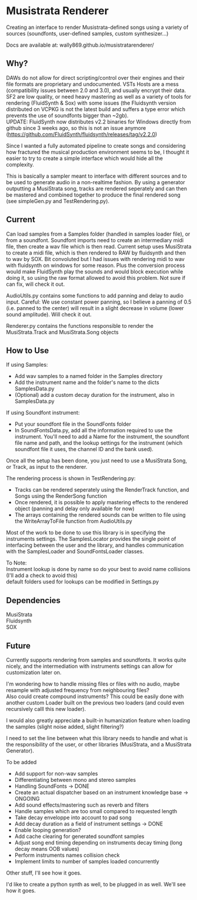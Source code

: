 # Musistrata Renderer  

Creating an interface to render Musistrata-defined songs using a variety of sources (soundfonts, user-defined samples, custom synthesizer...)   

Docs are available at: wally869.github.io/musistratarenderer/   



## Why?  

DAWs do not allow for direct scripting/control over their engines and their file formats are proprietary and undocumented. VSTs Hosts are a mess (compatibility issues between 2.0 and 3.0), and usually encrypt their data. SF2 are low quality, or need heavy mastering as well as a variety of tools for rendering (FluidSynth & Sox) with some issues (the Fluidsynth version distributed on VCPKG is not the latest build and suffers a type error which prevents the use of soundfonts bigger than ~2gb).  
UPDATE: FluidSynth now distributes v2.2 binaries for Windows directly from github since 3 weeks ago, so this is not an issue anymore (https://github.com/FluidSynth/fluidsynth/releases/tag/v2.2.0)   


Since I wanted a fully automated pipeline to create songs and considering how fractured the musical production environment seems to be, I thought it easier to try to create a simple interface which would hide all the complexity.  

This is basically a sampler meant to interface with different sources and to be used to generate audio in a non-realtime fashion. By using a generator outputting a MusiStrata song, tracks are rendered seperately and can then be mastered and combined together to produce the final rendered song (see simpleGen.py and TestRendering.py).   


## Current  

Can load samples from a Samples folder (handled in samples loader file), or from a soundfont. Soundfont imports need to create an intermediary midi file, then create a wav file which is then read. Current setup uses MusiStrata to create a midi file, which is then rendered to RAW by fluidsynth and then to wav by SOX. Bit convoluted but I had issues with rendering midi to wav with fluidsynth on windows for some reason. Plus the conversion process would make FluidSynth play the sounds and would block execution while doing it, so using the raw format allowed to avoid this problem. Not sure if can fix, will check it out.  


AudioUtils.py contains some functions to add panning and delay to audio input. Careful: We use constant power panning, so I believe a panning of 0.5 (i.e. panned to the center) will result in a slight decrease in volume (lower sound amplitude). Will check it out.    

Renderer.py contains the functions responsible to render the MusiStrata.Track and MusiStrata.Song objects

## How to Use  

If using Samples:  
- Add wav samples to a named folder in the Samples directory   
- Add the instrument name and the folder's name to the dicts SamplesData.py  
- (Optional) add a custom decay duration for the instrument, also in SamplesData.py  

If using Soundfont instrument:  
- Put your soundfont file in the SoundFonts folder 
- In SoundFontsData.py, add all the information required to use the instrument. You'll need to add a Name for the instrument, the soundfont file name and path, and the lookup settings for the instrument (which soundfont file it uses, the channel ID and the bank used).  

Once all the setup has been done, you just need to use a MusiStrata Song, or Track, as input to the renderer.  

The rendering process is shown in TestRendering.py:  
- Tracks can be rendered seperately using the RenderTrack function, and Songs using the RenderSong function  
- Once rendered, it is possible to apply mastering effects to the rendered object (panning and delay only available for now) 
- The arrays containing the rendered sounds can be written to file using the WriteArrayToFile function from AudioUtils.py  

Most of the work to be done to use this library is in specifying the instruments settings. The SamplesLocator provides the single point of interfacing between the user and the library, and handles communication with the SamplesLoader and SoundFontsLoader classes.   


To Note:   
Instrument lookup is done by name so do your best to avoid name collisions (I'll add a check to avoid this)  
default folders used for lookups can be modified in Settings.py  


## Dependencies  
MusiStrata  
Fluidsynth  
SOX

## Future  
Currently supports rendering from samples and soundfonts. It works quite nicely, and the intermediation with instruments settings can allow for customization later on.  

I'm wondering how to handle missing files or files with no audio, maybe resample with adjusted frequency from neighbouring files?  
Also could create compound instruments? This could be easily done with another custom Loader built on the previous two loaders (and could even recursively calll this new loader).  

I would also greatly appreciate a built-in humanization feature when loading the samples (slight noise added, slight filtering?)  

I need to set the line between what this library needs to handle and what is the responsibility of the user, or other libraries (MusiStrata, and a MusiStrata Generator).  

To be added
- Add support for non-wav samples  
- Differentiating between mono and stereo samples    
- Handling SoundFonts                                                                           -> DONE
- Create an actual dispatcher based on an instrument knowledge base                             -> ONGOING
- Add sound effects/mastering such as reverb and filters  
- Handle samples which are too small compared to requested length
- Take decay enveloppe into account to pad song
- Add decay duration as a field of instrument settings                                          -> DONE  
- Enable looping generation?
- Add cache clearing for generated soundfont samples
- Adjust song end timing depending on instruments decay timing (long decay means OOB values)
- Perform instruments names collision check  
- Implement limits to number of samples loaded concurrently  


Other stuff, I'll see how it goes.

I'd like to create a python synth as well, to be plugged in as well. We'll see how it goes.  
